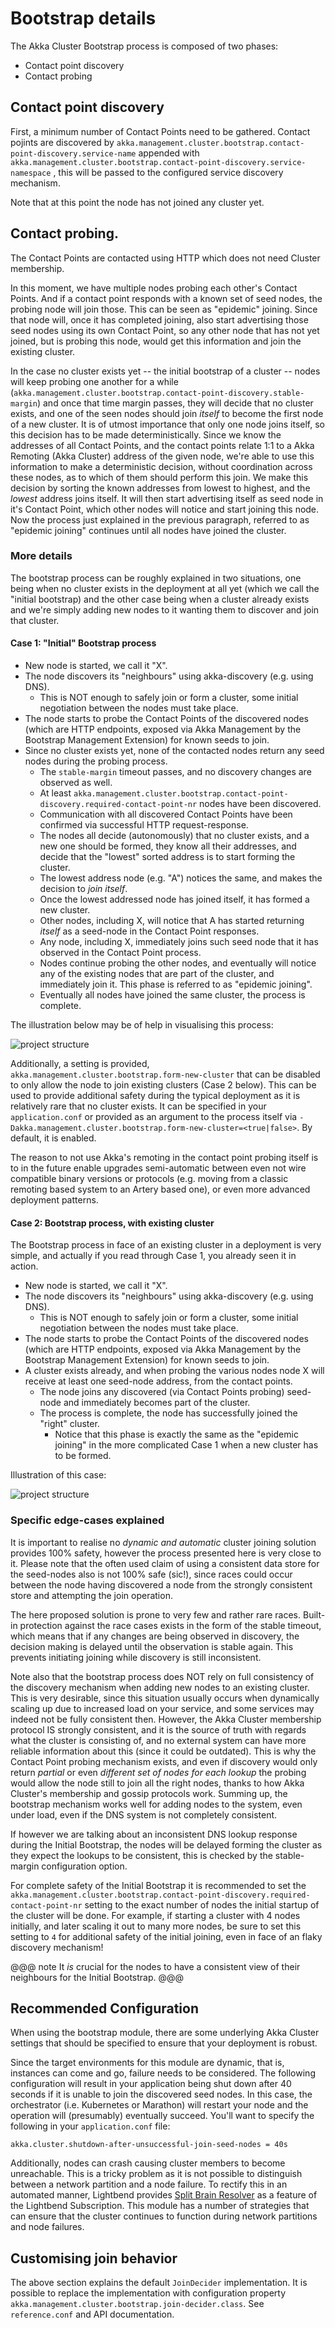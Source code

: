 # Bootstrap details

The Akka Cluster Bootstrap process is composed of two phases:

* Contact point discovery
* Contact probing

## Contact point discovery

First, a minimum number of Contact Points need to be gathered. 
Contact pojints are discovered by `akka.management.cluster.bootstrap.contact-point-discovery.service-name` appended
with `akka.management.cluster.bootstrap.contact-point-discovery.service-namespace` , this will be passed to the configured
service discovery mechanism.

Note that at this point the node has not joined any cluster yet.

## Contact probing.

The Contact Points are contacted using HTTP which does not need Cluster membership.

In this moment, we have multiple nodes probing each other's Contact Points. And if a contact point responds with
a known set of seed nodes, the probing node will join those. This can be seen as "epidemic" joining. Since that node will,
once it has completed joining, also start advertising those seed nodes using its own Contact Point, so any other node that
has not yet joined, but is probing this node, would get this information and join the existing cluster.

In the case no cluster exists yet -- the initial bootstrap of a cluster -- nodes will keep probing one another for a while
(`akka.management.cluster.bootstrap.contact-point-discovery.stable-margin`) and once that time margin passes, they will decide that
no cluster exists, and one of the seen nodes should join *itself* to become the first node of a new cluster. It is of utmost
importance that only one node joins itself, so this decision has to be made deterministically. Since we know the addresses
of all Contact Points, and the contact points relate 1:1 to a Akka Remoting (Akka Cluster) address of the given node,
we're able to use this information to make a deterministic decision, without coordination across these nodes, as to which
of them should perform this join. We make this decision by sorting the known addresses from lowest to highest, and the
*lowest* address joins itself. It will then start advertising itself as seed node in it's Contact Point, which other nodes
will notice and start joining this node. Now the process just explained in the previous paragraph, referred to as "epidemic 
joining" continues until all nodes have joined the cluster. 

### More details

The bootstrap process can be roughly explained in two situations, one being when no cluster exists in the deployment
at all yet (which we call the "initial bootstrap) and the other case being when a cluster already exists and we're 
simply adding new nodes to it wanting them to discover and join that cluster.

#### Case 1: "Initial" Bootstrap process

- New node is started, we call it "X".
- The node discovers its "neighbours" using akka-discovery (e.g. using DNS).
    - This is NOT enough to safely join or form a cluster, some initial negotiation between the nodes must take place.
- The node starts to probe the Contact Points of the discovered nodes (which are HTTP endpoints, exposed via
  Akka Management by the Bootstrap Management Extension) for known seeds to join.
- Since no cluster exists yet, none of the contacted nodes return any seed nodes during the probing process.
    - The `stable-margin` timeout passes, and no discovery changes are observed as well.
    - At least `akka.management.cluster.bootstrap.contact-point-discovery.required-contact-point-nr` nodes have been discovered.
    - Communication with all discovered Contact Points have been confirmed via successful HTTP request-response.
    - The nodes all decide (autonomously) that no cluster exists, and a new one should be formed,
      they know all their addresses, and decide that the "lowest" sorted address is to start forming the cluster.
    - The lowest address node (e.g. "A") notices the same, and makes the decision to *join itself*.
    - Once the lowest addressed node has joined itself, it has formed a new cluster.
    - Other nodes, including X, will notice that A has started returning *itself* as a seed-node in the Contact Point responses.
    - Any node, including X, immediately joins such seed node that it has observed in the Contact Point process.
    - Nodes continue probing the other nodes, and eventually will notice any of the existing nodes that are part of the cluster,
      and immediately join it. This phase is referred to as "epidemic joining".
    - Eventually all nodes have joined the same cluster, the process is complete.

The illustration below may be of help in visualising this process:

![project structure](../images/bootstrap-forming-cluster.png)

Additionally, a setting is provided, `akka.management.cluster.bootstrap.form-new-cluster` that can be disabled to only allow the
node to join existing clusters (Case 2 below). This can be used to provide additional safety during the typical deployment
as it is relatively rare that no cluster exists. It can be specified in your `application.conf` or provided as an
argument to the process itself via `-Dakka.management.cluster.bootstrap.form-new-cluster=<true|false>`. By default, it is enabled.

The reason to not use Akka's remoting in the contact point probing itself is to in the future enable upgrades semi-automatic between even not wire compatible binary versions or protocols (e.g. moving from a classic remoting based system to an Artery based one), or even more advanced deployment patterns.

#### Case 2: Bootstrap process, with existing cluster

The Bootstrap process in face of an existing cluster in a deployment is very simple, and actually if you read through
Case 1, you already seen it in action.

- New node is started, we call it "X".
- The node discovers its "neighbours" using akka-discovery (e.g. using DNS).
    - This is NOT enough to safely join or form a cluster, some initial negotiation between the nodes must take place.
- The node starts to probe the Contact Points of the discovered nodes (which are HTTP endpoints, exposed via
  Akka Management by the Bootstrap Management Extension) for known seeds to join.
- A cluster exists already, and when probing the various nodes node X will receive at least one seed-node address, from the contact points.
    - The node joins any discovered (via Contact Points probing) seed-node and immediately becomes part of the cluster.
    - The process is complete, the node has successfully joined the "right" cluster.
        - Notice that this phase is exactly the same as the "epidemic joining" in the more complicated Case 1 when a new
          cluster has to be formed.

Illustration of this case:

![project structure](../images/bootstrap-existing-cluster.png)


### Specific edge-cases explained

It is important to realise no *dynamic and automatic* cluster joining solution provides 100% safety, however the process
presented here is very close to it. Please note that the often used claim of using a consistent data store for the 
seed-nodes also is not 100% safe (sic!), since races could occur between the node having discovered a node from the strongly 
consistent store and attempting the join operation.

The here proposed solution is prone to very few and rather rare races. Built-in protection against the race cases exists
in the form of the stable timeout, which means that if any changes are being observed in discovery, the decision making
is delayed until the observation is stable again. This prevents initiating joining while discovery is still inconsistent.

Note also that the bootstrap process does NOT rely on full consistency of the discovery mechanism when adding new nodes 
to an existing cluster. This is very desirable, since this situation usually occurs when dynamically scaling up due to 
increased load on your service, and some services may indeed not be fully consistent then. However, the Akka Cluster 
membership protocol IS strongly consistent, and it is the source of truth with regards what the cluster is consisting of,
and no external system can have more reliable information about this (since it could be outdated). This is why the 
Contact Point probing mechanism exists, and even if discovery would only return *partial* or even *different set of nodes
for each lookup* the probing would allow the node still to join all the right nodes, thanks to how Akka Cluster's membership
and gossip protocols work. Summing up, the bootstrap mechanism works well for adding nodes to the system, even under load,
even if the DNS system is not completely consistent. 

If however we are talking about an inconsistent DNS lookup response during the Initial Bootstrap, the nodes will be delayed
forming the cluster as they expect the lookups to be consistent, this is checked by the stable-margin configuration option.

For complete safety of the Initial Bootstrap it is recommended to set the `akka.management.cluster.bootstrap.contact-point-discovery.required-contact-point-nr`
setting to the exact number of nodes the initial startup of the cluster will be done. For example, if starting a cluster with
4 nodes initially, and later scaling it out to many more nodes, be sure to set this setting to `4` for additional safety of
the initial joining, even in face of an flaky discovery mechanism!

@@@ note
  It *is* crucial for the nodes to have a consistent view of their neighbours for the Initial Bootstrap.
@@@


## Recommended Configuration

When using the bootstrap module, there are some underlying Akka Cluster settings that should be specified to ensure
that your deployment is robust.

Since the target environments for this module are dynamic, that is, instances can come and go, failure needs to be
considered. The following configuration will result in your application being shut down after 40 seconds if it is unable to
join the discovered seed nodes. In this case, the orchestrator (i.e. Kubernetes or Marathon) will restart your node
and the operation will (presumably) eventually succeed. You'll want to specify the following in your `application.conf` file:

```hocon
akka.cluster.shutdown-after-unsuccessful-join-seed-nodes = 40s
```

Additionally, nodes can crash causing cluster members to become unreachable. This is a tricky problem as it is not
possible to distinguish between a network partition and a node failure. To rectify this in an automated manner,
Lightbend provides [Split Brain Resolver](https://developer.lightbend.com/docs/akka-commercial-addons/current/split-brain-resolver.html)
as a feature of the Lightbend Subscription. This module has a number of strategies that can ensure that the cluster
continues to function during network partitions and node failures.

## Customising join behavior

The above section explains the default `JoinDecider` implementation. It is possible to replace the implementation with
configuration property `akka.management.cluster.bootstrap.join-decider.class`. See `reference.conf` and API
documentation.

